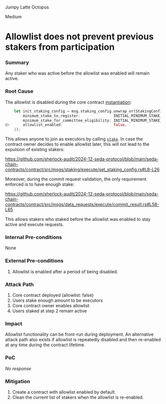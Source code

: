 Jumpy Latte Octopus

Medium

# Allowlist does not prevent previous stakers from participation

### Summary

Any staker who was active before the allowlist was enabled will remain active.

### Root Cause

The allowlist is disabled during the core contract [instantiation](https://github.com/sherlock-audit/2024-12-seda-protocol/blob/main/seda-chain-contracts/contract/src/contract.rs#L50-L54):

```rust
    let init_staking_config = msg.staking_config.unwrap_or(StakingConfig {
        minimum_stake_to_register:               INITIAL_MINIMUM_STAKE_TO_REGISTER,
        minimum_stake_for_committee_eligibility: INITIAL_MINIMUM_STAKE_FOR_COMMITTEE_ELIGIBILITY,
@>      allowlist_enabled:                       false,
    });
```

This allows anyone to join as executors by calling [`stake`](https://github.com/sherlock-audit/2024-12-seda-protocol/blob/main/seda-chain-contracts/contract/src/msgs/staking/execute/stake.rs#L7). In case the contract owner decides to enable allowlist later, this will not lead to the expulsion of existing stakers:

https://github.com/sherlock-audit/2024-12-seda-protocol/blob/main/seda-chain-contracts/contract/src/msgs/staking/execute/set_staking_config.rs#L8-L26

Moreover, during the commit request validation, the only requirement enforced is to have enough stake:

https://github.com/sherlock-audit/2024-12-seda-protocol/blob/main/seda-chain-contracts/contract/src/msgs/data_requests/execute/commit_result.rs#L58-L65

This allows stakers who staked before the allowlist was enabled to stay active and execute requests.

### Internal Pre-conditions

None

### External Pre-conditions

1. Allowlist is enabled after a period of being disabled.

### Attack Path

1. Core contract deployed (allowlist: false)
2. Users stake enough amount to be executors
3. Core contract owner enables allowlist
4. Users staked at step 2 remain active

### Impact

Allowlist functionality can be front-run during deployment. An alternative attack path also exists if allowlist is repeatedly disabled and then re-enabled at any time during the contract lifetime.

### PoC

_No response_

### Mitigation

1. Create a contract with allowlist enabled by default.
2. Clean the current list of stakers when the allowlist is re-enabled.

